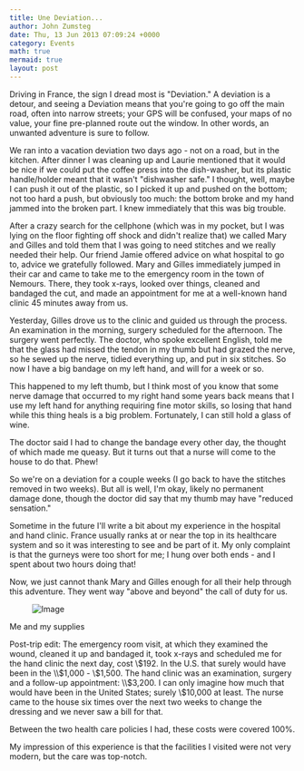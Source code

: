 ```yaml
---
title: Une Deviation...
author: John Zumsteg
date: Thu, 13 Jun 2013 07:09:24 +0000
category: Events
math: true
mermaid: true
layout: post
---
```

Driving in France, the sign I dread most is "Deviation." A deviation is a detour, and seeing a Deviation means that you're going to go off the main road, often into narrow streets; your GPS will be confused, your maps of no value, your fine pre-planned route out the window. In other words, an unwanted adventure is sure to follow.

We ran into a vacation deviation two days ago - not on a road, but in the kitchen. After dinner I was cleaning up and Laurie mentioned that it would be nice if we could put the coffee press into the dish-washer, but its plastic handle/holder meant that it wasn't "dishwasher safe." I thought, well, maybe I can push it out of the plastic, so I picked it up and pushed on the bottom; not too hard a push, but obviously too much: the bottom broke and my hand jammed into the broken part. I knew immediately that this was big trouble.

After a crazy search for the cellphone (which was in my pocket, but I was lying on the floor fighting off shock and didn't realize that) we called Mary and Gilles and told them that I was going to need stitches and we really needed their help. Our friend Jamie offered advice on what hospital to go to, advice we gratefully followed. Mary and Gilles immediately jumped in their car and came to take me to the emergency room in the town of Nemours. There, they took x-rays, looked over things, cleaned and bandaged the cut, and made an appointment for me at a well-known hand clinic 45 minutes away from us. 

Yesterday, Gilles drove us to the clinic and guided us through the process. An examination in the morning, surgery scheduled for the afternoon. The surgery went perfectly. The doctor, who spoke excellent English, told me that the glass had missed the tendon in my thumb but had grazed the nerve, so he sewed up the nerve, tidied everything up, and put in six stitches. So now I have a big bandage on my left hand, and will for a week or so.

This happened to my left thumb, but I think most of you know that some nerve damage that occurred to my right hand some years back means that I use my left hand for anything requiring fine motor skills, so losing that hand while this thing heals is a big problem. Fortunately, I can still hold a glass of wine.

The doctor said I had to change the bandage every other day, the thought of which made me queasy. But it turns out that a nurse will come to the house to do that. Phew!

So we're on a deviation for a couple weeks (I go back to have the stitches removed in two weeks). But all is well, I'm okay, likely no permanent damage done, though the doctor did say that my thumb may have "reduced sensation." 

Sometime in the future I'll write a bit about my experience in the hospital and hand clinic. France usually ranks at or near the top in its healthcare system and so it was interesting to see and be part of it. My only complaint is that the gurneys were too short for me; I hung over both ends - and I spent about two hours doing that!

Now, we just cannot thank Mary and Gilles enough for all their help through this adventure. They went way "above and beyond" the call of duty for us.<br>
<figure class = "landscape">
	<img src="{{"/assets/images/2013/06/Medical-01.jpg" | prepend: site.baseurl | prepend: site.url }}" alt="Image" />
	<figcaption></figcaption>
</figure>


Me and my supplies

Post-trip edit: The emergency room visit, at which they examined the wound, cleaned it up and bandaged it, took x-rays and scheduled me for the hand clinic the next day, cost \\$192. In the U.S. that surely would have been in the \\$1,000 - \\$1,500. The hand clinic was an examination, surgery and a follow-up appointment: \\$3,200. I can only imagine how much that would have been in the United States; surely \\$10,000 at least. The nurse came to the house six times over the next two weeks to change the dressing and we never saw a bill for that.

Between the two health care policies I had, these costs were covered 100%.

My impression of this experience is that the facilities I visited were not very modern, but the care was top-notch.


